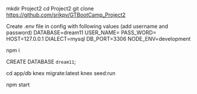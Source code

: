 mkdir Project2
cd Project2
git clone https://github.com/srikpv/GTBootCamp_Project2

Create .env file in config with following values (add username and password)
DATABASE=dream11
USER_NAME=
PASS_WORD=
HOST=127.0.0.1
DIALECT=mysql
DB_PORT=3306
NODE_ENV=development

npm i

CREATE DATABASE `dream11`;

cd app/db
knex migrate:latest
knex seed:run

npm start